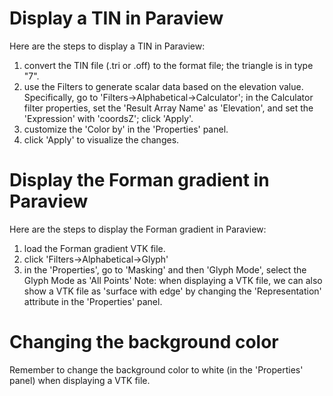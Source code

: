 # Display a TIN in Paraview
Here are the steps to display a TIN in Paraview:
1. convert the TIN file (.tri or .off) to the format file; the triangle is in type "7".
2. use the Filters to generate scalar data based on the elevation value. Specifically, go to 'Filters->Alphabetical->Calculator'; in the Calculator filter properties, set the 'Result Array Name' as 'Elevation', and set the 'Expression' with 'coordsZ'; click 'Apply'.
3. customize the 'Color by' in the 'Properties' panel.
4. click 'Apply' to visualize the changes.

# Display the Forman gradient in Paraview
Here are the steps to display the Forman gradient in Paraview:
1. load the Forman gradient VTK file.
2. click 'Filters->Alphabetical->Glyph'
3. in the 'Properties', go to 'Masking' and then 'Glyph Mode', select the Glyph Mode as 'All Points'
Note: when displaying a VTK file, we can also show a VTK file as 'surface with edge' by changing the 'Representation' attribute in the 'Properties' panel.

# Changing the background color
Remember to change the background color to white (in the 'Properties' panel) when displaying a VTK file.
